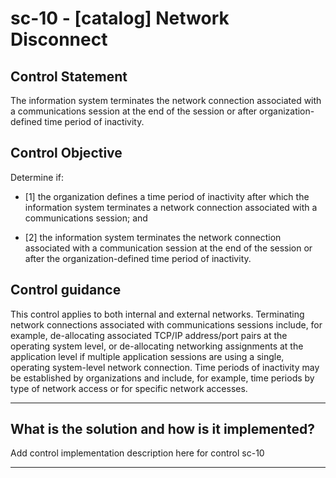 # sc-10 - \[catalog\] Network Disconnect

## Control Statement

The information system terminates the network connection associated with a communications session at the end of the session or after organization-defined time period of inactivity.

## Control Objective

Determine if:

- \[1\] the organization defines a time period of inactivity after which the information system terminates a network connection associated with a communications session; and

- \[2\] the information system terminates the network connection associated with a communication session at the end of the session or after the organization-defined time period of inactivity.

## Control guidance

This control applies to both internal and external networks. Terminating network connections associated with communications sessions include, for example, de-allocating associated TCP/IP address/port pairs at the operating system level, or de-allocating networking assignments at the application level if multiple application sessions are using a single, operating system-level network connection. Time periods of inactivity may be established by organizations and include, for example, time periods by type of network access or for specific network accesses.

______________________________________________________________________

## What is the solution and how is it implemented?

Add control implementation description here for control sc-10

______________________________________________________________________
